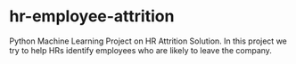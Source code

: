 # hr-employee-attrition
Python Machine Learning Project on HR Attrition Solution. In this project we try to help HRs identify employees who are likely to leave the company.

